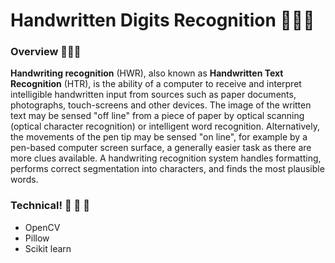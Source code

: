 # Handwritten Digits Recognition 🐍🐍🐍
### Overview 💎💎💎
  **Handwriting recognition** (HWR), also known as **Handwritten Text Recognition** (HTR), is the ability of a computer to receive and       interpret intelligible handwritten input from sources such as paper documents, photographs, touch-screens and other devices. The image     of the written text may be sensed "off line" from a piece of paper by optical scanning (optical character recognition) or intelligent     word recognition. Alternatively, the movements of the pen tip may be sensed "on line", for example by a pen-based computer screen         surface, a generally easier task as there are more clues available. A handwriting recognition system handles formatting, performs         correct segmentation into characters, and finds the most plausible words.
### Technical! 📱 📱 📱 
  - OpenCV
  - Pillow
  - Scikit learn
  
